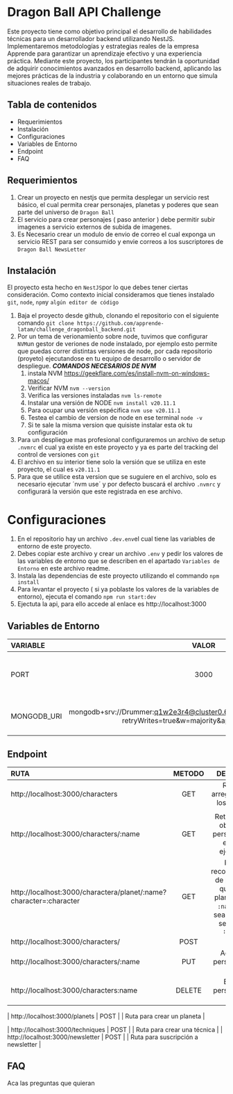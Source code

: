 # Dragon Ball API Challenge

Este proyecto tiene como objetivo principal el desarrollo de habilidades técnicas para un desarrollador backend utilizando NestJS. Implementaremos metodologías y estrategias reales de la empresa Apprende para garantizar un aprendizaje efectivo y una experiencia práctica. Mediante este proyecto, los participantes tendrán la oportunidad de adquirir conocimientos avanzados en desarrollo backend, aplicando las mejores prácticas de la industria y colaborando en un entorno que simula situaciones reales de trabajo.

## Tabla de contenidos

- Requerimientos
- Instalación
- Configuraciones
- Variables de Entorno
- Endpoint
- FAQ

## Requerimientos

1. Crear un proyecto en nestjs que permita desplegar un servicio rest básico, el cual permita crear personajes, planetas y poderes que sean parte del universo de `Dragon Ball`
2. El servicio para crear personajes ( paso anterior ) debe permitir subir imagenes a servicio externos de subida de imagenes.
3. Es Necesario crear un modulo de envio de correo el cual exponga un servicio REST para ser consumido y envie correos a los suscriptores de `Dragon Ball NewsLetter`

## Instalación

El proyecto esta hecho en `NestJS`por lo que debes tener ciertas consideración. Como contexto inicial consideramos que tienes instalado `git`, `node`, `npm`y `algún editor de código`

1. Baja el proyecto desde github, clonando el repositorio con el siguiente comando `git clone https://github.com/apprende-latam/challenge_dragonball_backend.git`
2. Por un tema de verionamiento sobre node, tuvimos que configurar `NVM`un gestor de veriones de node instalado, por ejemplo esto permite que puedas correr distintas versiones de node, por cada repositorio (proyeto) ejecutandose en tu equipo de desarrollo o servidor de despliegue.
   **_COMANDOS NECESARIOS DE NVM_**
   1. instala NVM https://geekflare.com/es/install-nvm-on-windows-macos/
   2. Verificar NVM `nvm --version`
   3. Verifica las versiones instaladas `nvm ls-remote`
   4. Instalar una versión de NODE `nvm install v20.11.1`
   5. Para ocupar una versión espécifica `nvm use v20.11.1`
   6. Testea el cambio de version de node en ese terminal `node -v`
   7. Si te sale la misma version que quisiste instalar esta ok tu configuración
3. Para un despliegue mas profesional configuraremos un archivo de setup `.nvmrc` el cual ya existe en este proyecto y ya es parte del tracking del control de versiones con `git`
4. El archivo en su interior tiene solo la versión que se utiliza en este proyecto, el cual es `v20.11.1`
5. Para que se utilice esta version que se suguiere en el archivo, solo es necesario ejecutar ´nvm use´ y por defecto buscará el archivo `.nvmrc` y configurará la versión que este registrada en ese archivo.

# Configuraciones

1. En el repositorio hay un archivo `.dev.env`el cual tiene las variables de entorno de este proyecto.
2. Debes copiar este archivo y crear un archivo `.env` y pedir los valores de las variables de entorno que se describen en el apartado `Variables de Entorno` en este archivo readme.
3. Instala las dependencias de este proyecto utilizando el commando `npm install`
4. Para levantar el proyecto ( si ya poblaste los valores de la variables de entorno), ejecuta el comando `npm run start:dev`
5. Ejectuta la api, para ello accede al enlace es http://localhost:3000

## Variables de Entorno

| VARIABLE    |                                                        VALOR                                                        |                                              DESCRIPCIÓN |
| :---------- | :-----------------------------------------------------------------------------------------------------------------: | -------------------------------------------------------: |
| PORT        |                                                        3000                                                         | Puerto donde correrá el servicio http://localhost:[PORT] |
| MONGODB_URI | mongodb+srv://Drummer:q1w2e3r4@cluster0.6caotgo.mongodb.net/DragonBall?retryWrites=true&w=majority&appName=Cluster0 |              Conexion string para la base de datos mongo |

## Endpoint

| RUTA                                                               | METODO |                                                           DESCRIPCIÓN                                                            |                                                  RESPONSE                                                  |
| :----------------------------------------------------------------- | :----: | :------------------------------------------------------------------------------------------------------------------------------: | :--------------------------------------------------------------------------------------------------------: |
| http://localhost:3000/characters                                   |  GET   |                                           Retorna un arreglo con todos los personajes                                            |    <pre>[ { "name": "Goku", "ki": { "base": " ", "max": " " }, "image": " ","afiliation": " "},{ ... }]    |
| </pre>                                                             |
| http://localhost:3000/characters/:name                             |  GET   |                             Retorna solo un objeto con el persona descrito en nombre ejemplo `goku`                              |                  <pre> { name: '', ki: {base: '',max: ''},image: '',afiliation: ''}</pre>                  |
| http://localhost:3000/charactera/planet/:name?character=:character |  GET   | Retorna 4 recomendaciones de personbajes que sean del planeta enviado `:name`y que no sea el personaje seleccionado `:character` | <pre>[{"name": "", "ki": {"base": "","max": "" }, "image": "", "afiliation": ""}, {...},{...},{...}]</pre> |
| http://localhost:3000/characters/                                  |  POST  |                                                                                                                                  |                                                                                                            |
| http://localhost:3000/characters/:name                             |  PUT   |                                             Actualiza un personaje segun su `:name`                                              |                                                                                                            |
| http://localhost:3000/characters:name                              | DELETE |                                              Elimina un personaje según su `:name`                                               |

| http://localhost:3000/planets | POST | | Ruta para crear un planeta |

| http://localhost:3000/techniques | POST | | Ruta para crear una técnica |
| http://localhost:3000/newsletter | POST | | Ruta para suscripción a newsletter |

## FAQ

Aca las preguntas que quieran

